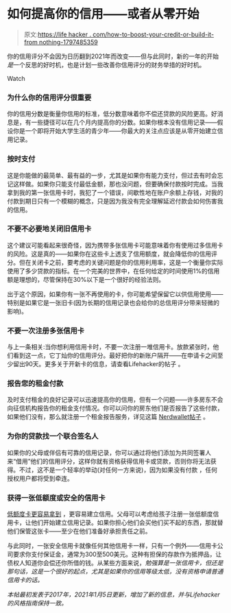 # 如何提高你的信用——或者从零开始

> 原文:[https://life hacker . com/how-to-boost-your-credit-or-build-it-from nothing-1797485359](https://lifehacker.com/how-to-boost-your-credit-or-build-it-up-from-nothing-1797485359)

你的信用评分不会因为日历翻到2021年而改变——但与此同时，新的一年的开始*是*一个反思的好时机，也是计划一些改善你信用评分的财务举措的好时机。

Watch

### **为什么你的信用评分很重要**

你的信用分数是衡量你信用的标准，低分数意味着你不偿还贷款的风险更高。好消息是，有一些捷径可以在几个月内提高你的分数。如果你根本没有信用记录——假设你是一个即将开始大学生活的青少年——你最大的关注点应该是从零开始建立信用记录。

### **按时支付**

这是你能做的最简单、最有益的一步，尤其是如果你有能力支付，但过去有时会忘记这样做。如果你只能支付最低金额，那也没问题，但要确保付款按时完成。当我拿到我的第一张信用卡时，我犯了一个错误，间歇性地在账户余额上存钱，对我的付款到期日只有一个模糊的概念，只是因为我没有完全理解延迟付款会如何伤害我的信用。

### 不要不必要地关闭旧信用卡

这个建议可能看起来很奇怪，因为携带多张信用卡可能意味着你有使用过多信用卡的风险。这是真的——如果你在这些卡上透支了信用额度，就会降低你的信用评分。但在关闭卡之前，要考虑的关键问题是你的信用利用率，这是一个衡量你实际使用了多少贷款的指标。在一个完美的世界中，在任何给定的时间使用1%的信用额是理想的，尽管保持在30%以下是一个很好的经验法则。

出于这个原因，如果你有一张不再使用的卡，你可能希望保留它以供信用使用——特别是如果它是一张旧卡(因为长期的信用记录也会给你的总信用评分带来轻微的影响)。

### **不要一次注册多张信用卡**

与上一条相关:当你想利用信用卡时，不要一次注册一堆信用卡。放款紧张时，他们看到这一点，它丁灿你的信用评分。最好把你的新账户隔开——在申请卡之间至少留出90天。更多关于开新卡的信息，请查看Lifehacker的帖子 。

### **报告您的租金付款**

及时支付租金的良好记录可以迅速提高你的信用，但有一个问题——许多房东不会向征信机构报告你的租金支付情况。你可以问你的房东他们是否报告了这些付款，如果他们没有，那么就注册一个租金报告服务，详见这篇 [Nerdwallet帖子](https://www.nerdwallet.com/article/finance/rent-reporting-services) 。

### **为你的贷款找一个联合签名人**

如果你的父母或伴侣有可靠的信用记录，你可以通过将他们添加为共同签署人来“借用”他们的信用评分，这样你就有资格获得信用卡或贷款，否则你将无法获得。不过，这不是一个轻率的举动(对任何一方来说)，因为如果没有付款 ，任何授权用户都将受到牵连。

### **获得一张低额度或安全的信用卡**

[低额度卡更容易拿到](https://www.nerdwallet.com/best/credit-cards/no-credit) ，更容易建立信用。父母可以考虑给孩子注册一张低额度信用卡，让他们开始建立信用记录。如果你担心他们会买他们买不起的东西，那就替他们保管这张卡——至少在他们准备好承担责任之前。

与此同时，一张安全信用卡就像任何其他信用卡一样，只有一个例外——信用卡公司要求你支付保证金，通常为300至500美元。这种有担保的存款作为抵押品，让债权人知道你会偿还你所借的钱。从某些方面来说，*勉强算是一张信用卡，但还是那句话，这是一个很好的起点，尤其是如果你的信用等级太低，没有资格申请普通信用卡的话。*

*本帖最初发表于2017年，2021年1月5日更新，增加了新的信息，并与Lifehacker的风格指南保持一致。*